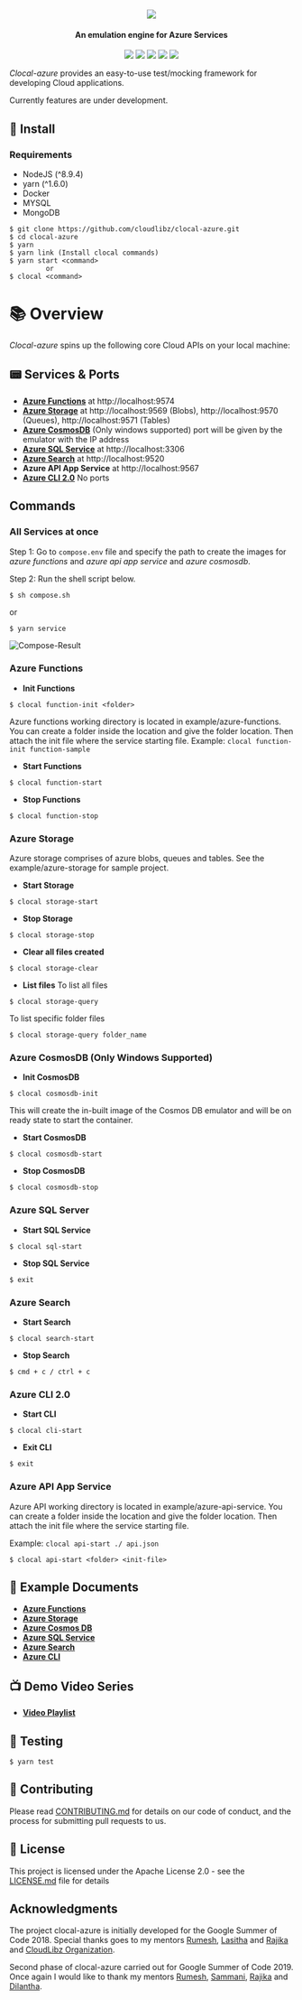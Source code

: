 <h1 align="center">
  <a href=""><img src="./src/assets/clocal-logo.png"></a>
</h1>

<h4 align="center">
An emulation engine for Azure Services 
</h4>

<p align="center">
 <a href="https://github.com/cloudlibz/clocal-azure"><img src="https://img.shields.io/badge/CLocal-Azure-blue.svg"></a>
 <a href="https://gitter.im/cloudlibz/clocal-azure"><img src="https://badges.gitter.im/cloudlibz/clocal-azure.svg"></a>
 <a href="https://saythanks.io/to/lakindu95"><img src="https://img.shields.io/badge/Say%20Thanks-!-1EAEDB.svg"></a>
 <a href="https://opensource.org/licenses/Apache-2.0"><img src="https://img.shields.io/badge/License-Apache%202.0-blue.svg"></a>
 <a href="http://hits.dwyl.io/cloudlibz/clocal-azure"><img src="http://hits.dwyl.io/cloudlibz/clocal-azure.svg"></a>

</p>

_Clocal-azure_ provides an easy-to-use test/mocking framework for developing Cloud applications.

Currently features are under development.

## 🚀 Install

### Requirements

* NodeJS (^8.9.4)
* yarn (^1.6.0)
* Docker
* MYSQL
* MongoDB 

```
$ git clone https://github.com/cloudlibz/clocal-azure.git
$ cd clocal-azure
$ yarn
$ yarn link (Install clocal commands)
$ yarn start <command>
         or
$ clocal <command>
```

# 📚 Overview

_Clocal-azure_ spins up the following core Cloud APIs on your local machine:

## 📟 Services & Ports
* **[Azure Functions](./docs/azure-functions.md)** at http://localhost:9574
* **[Azure Storage](./docs/azure-storage.md)** at http://localhost:9569 (Blobs), http://localhost:9570 (Queues), http://localhost:9571 (Tables)
* **[Azure CosmosDB](./docs/azure-cosmosdb.md)** (Only windows supported) port will be given by the emulator with the IP address
* **[Azure SQL Service](./docs/azure-sql-server.md)** at http://localhost:3306
* **[Azure Search](./docs/azure-search.md)** at http://localhost:9520
* **Azure API App Service** at http://localhost:9567
* **[Azure CLI 2.0](./docs/azure-cli.md)** No ports

## Commands

### All Services at once

Step 1: Go to ```compose.env``` file and specify the path to create the images for *azure functions* and *azure api app service* and *azure cosmosdb*.

Step 2: Run the shell script below.
```
$ sh compose.sh
```
or
```
$ yarn service
```
![Compose-Result](./src/assets/compose-result.png)


### Azure Functions

* **Init Functions**
```
$ clocal function-init <folder>
```
Azure functions working directory is located in example/azure-functions.
You can create a folder inside the location and give the folder location.
Then attach the init file where the service starting file.
Example: ```clocal function-init function-sample```

* **Start Functions**
```
$ clocal function-start
```
* **Stop Functions**
```
$ clocal function-stop 
 ```

### Azure Storage 
Azure storage comprises of azure blobs, queues and tables. See the example/azure-storage for sample project.

* **Start Storage**
```
$ clocal storage-start
```
* **Stop Storage**
```
$ clocal storage-stop
```
* **Clear all files created**
```
$ clocal storage-clear
```
* **List files**
To list all files
```
$ clocal storage-query
```
To list specific folder files
```
$ clocal storage-query folder_name
```

### Azure CosmosDB (Only Windows Supported)

* **Init CosmosDB**
```
$ clocal cosmosdb-init
```
This will create the in-built image of the Cosmos DB emulator and will be on ready state to start the container.

* **Start CosmosDB**
```
$ clocal cosmosdb-start
```
* **Stop CosmosDB**
```
$ clocal cosmosdb-stop
```

### Azure SQL Server

* **Start SQL Service**
```
$ clocal sql-start
```
* **Stop SQL Service**
```
$ exit
```

### Azure Search

* **Start Search**
```
$ clocal search-start
```
* **Stop Search**
```
$ cmd + c / ctrl + c
```

### Azure CLI 2.0

* **Start CLI**
```
$ clocal cli-start
```
* **Exit CLI**
```
$ exit
```

### Azure API App Service 

Azure API working directory is located in example/azure-api-service.
You can create a folder inside the location and give the folder location.
Then attach the init file where the service starting file.

Example: ```clocal api-start ./ api.json```

```
$ clocal api-start <folder> <init-file>
```

## 📝 Example Documents

* **[Azure Functions](./docs/azure-functions.md)**
* **[Azure Storage](./docs/azure-storage.md)**
* **[Azure Cosmos DB](./docs/azure-cosmosdb.md)**
* **[Azure SQL Service](./docs/azure-sql-server.md)**
* **[Azure Search](./docs/azure-search.md)**
* **[Azure CLI](./docs/azure-cli.md)**


## 📺 Demo Video Series

* **[Video Playlist](https://www.youtube.com/watch?v=rpUJ44D_7Tk&list=PLbd4A5tkijhDGRQp6BcrwGhRvS0TU8zhQ)**

## 🔧 Testing

```
$ yarn test
```

## 🙋 Contributing

Please read [CONTRIBUTING.md](./CONTRIBUTING.md) for details on our code of conduct, and the process for submitting pull requests to us.

## 📜 License

This project is licensed under the Apache License 2.0 - see the [LICENSE.md](./LICENSE) file for details

## Acknowledgments

The project clocal-azure is initially developed for the Google Summer of Code 2018. Special thanks goes to my mentors [Rumesh](https://github.com/rehrumesh), [Lasitha](https://github.com/lasitha-petthawadu) and [Rajika](https://github.com/rajikaimal) and [CloudLibz Organization](https://github.com/cloudlibz).

Second phase of clocal-azure carried out for Google Summer of Code 2019. Once again I would like to thank my mentors [Rumesh](https://github.com/rehrumesh), [Sammani](https://mvp.microsoft.com/en-us/mvp/Sammani%20Palansuriya-5000835), [Rajika](https://github.com/rajikaimal) and [Dilantha](https://github.com/dilantha111).


